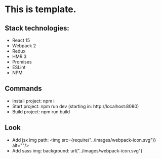 This is template.
===================

Stack technologies:
-------------------
* React 15
* Webpack 2
* Redux
* HMR 3
* Promises
* ESLint
* NPM

Commands
--------
* Install project: npm i
* Start project: npm run dev (starting in: http://localhost:8080)
* Build project: npm run build

Look
----
* Add jsx img path: <img src={require("../images/webpack-icon.svg")} alt=""/>
* Add sass img: background: url("../images/webpack-icon.svg")
